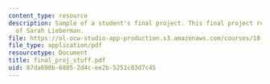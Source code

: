 ```yaml
---
content_type: resource
description: Sample of a student's final project. This final project report courtesy
  of Sarah Lieberman.
file: https://ol-ocw-studio-app-production.s3.amazonaws.com/courses/18-413-error-correcting-codes-laboratory-spring-2004/87da690b68852d4cee2b5251c83d7c45_final_proj_stuff.pdf
file_type: application/pdf
resourcetype: Document
title: final_proj_stuff.pdf
uid: 87da690b-6885-2d4c-ee2b-5251c83d7c45
---
```

